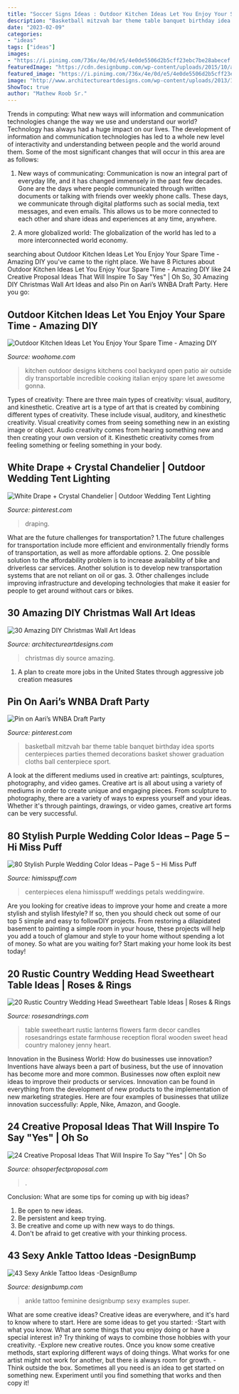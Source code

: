 ```yaml
---
title: "Soccer Signs Ideas : Outdoor Kitchen Ideas Let You Enjoy Your Spare Time"
description: "Basketball mitzvah bar theme table banquet birthday idea sports centerpieces parties themed decorations basket shower graduation cloths ball centerpiece sport"
date: "2023-02-09"
categories:
- "ideas"
tags: ["ideas"]
images:
- "https://i.pinimg.com/736x/4e/0d/e5/4e0de5506d2b5cff23ebc7be28abecef.jpg"
featuredImage: "https://cdn.designbump.com/wp-content/uploads/2015/10/ankle-tattoo-ideas41.jpg"
featured_image: "https://i.pinimg.com/736x/4e/0d/e5/4e0de5506d2b5cff23ebc7be28abecef.jpg"
image: "http://www.architectureartdesigns.com/wp-content/uploads/2013/12/306-630x917.jpg"
ShowToc: true
author: "Mathew Roob Sr."
---
```



Trends in computing: What new ways will information and communication technologies change the way we use and understand our world?
Technology has always had a huge impact on our lives. The development of information and communication technologies has led to a whole new level of interactivity and understanding between people and the world around them. Some of the most significant changes that will occur in this area are as follows:
1) New ways of communicating: Communication is now an integral part of everyday life, and it has changed immensely in the past few decades. Gone are the days where people communicated through written documents or talking with friends over weekly phone calls. These days, we communicate through digital platforms such as social media, text messages, and even emails. This allows us to be more connected to each other and share ideas and experiences at any time, anywhere.

2) A more globalized world: The globalization of the world has led to a more interconnected world economy.

	

		
searching about Outdoor Kitchen Ideas Let You Enjoy Your Spare Time - Amazing DIY you've came to the right place. We have 8 Pictures about Outdoor Kitchen Ideas Let You Enjoy Your Spare Time - Amazing DIY like 24 Creative Proposal Ideas That Will Inspire To Say &quot;Yes&quot; | Oh So, 30 Amazing DIY Christmas Wall Art Ideas and also Pin on Aari’s WNBA Draft Party. Here you go:
		
    
## Outdoor Kitchen Ideas Let You Enjoy Your Spare Time - Amazing DIY

<img loading=lazy src="http://www.woohome.com/wp-content/uploads/2014/02/outdoor-kitchen-12.jpg" onerror="this.onerror=null;this.src='https://tse1.mm.bing.net/th?id=OIP.L2mIB8Vur6JPNqFrz7jlnQHaJw&amp;pid=15.1';" alt="Outdoor Kitchen Ideas Let You Enjoy Your Spare Time - Amazing DIY">

_Source: woohome.com_

>kitchen outdoor designs kitchens cool backyard open patio air outside diy transportable incredible cooking italian enjoy spare let awesome gonna. 

	

Types of creativity: There are three main types of creativity: visual, auditory, and kinesthetic.
Creative art is a type of art that is created by combining different types of creativity. These include visual, auditory, and kinesthetic creativity. Visual creativity comes from seeing something new in an existing image or object. Audio creativity comes from hearing something new and then creating your own version of it. Kinesthetic creativity comes from feeling something or feeling something in your body.

    
## White Drape + Crystal Chandelier | Outdoor Wedding Tent Lighting

<img loading=lazy src="https://i.pinimg.com/736x/4e/0d/e5/4e0de5506d2b5cff23ebc7be28abecef.jpg" onerror="this.onerror=null;this.src='https://tse3.mm.bing.net/th?id=OIP.7ok3mevJLJC74adbyOI8-gHaLH&amp;pid=15.1';" alt="White Drape + Crystal Chandelier | Outdoor Wedding Tent Lighting">

_Source: pinterest.com_

>draping. 

	

What are the future challenges for transportation?
1.The future challenges for transportation include more efficient and environmentally friendly forms of transportation, as well as more affordable options. 
2. One possible solution to the affordability problem is to increase availability of bike and driverless car services. Another solution is to develop new transportation systems that are not reliant on oil or gas. 
3. Other challenges include improving infrastructure and developing technologies that make it easier for people to get around without cars or bikes.

    
## 30 Amazing DIY Christmas Wall Art Ideas

<img loading=lazy src="http://www.architectureartdesigns.com/wp-content/uploads/2013/12/306-630x917.jpg" onerror="this.onerror=null;this.src='https://tse3.mm.bing.net/th?id=OIP.Hd6I6UsfmZy_vHjsBpJBpwHaKx&amp;pid=15.1';" alt="30 Amazing DIY Christmas Wall Art Ideas">

_Source: architectureartdesigns.com_

>christmas diy source amazing. 

	

1. A plan to create more jobs in the United States through aggressive job creation measures 

    
## Pin On Aari’s WNBA Draft Party

<img loading=lazy src="https://i.pinimg.com/736x/e1/52/e0/e152e023211ea1aa1a8ba412aef34d31.jpg" onerror="this.onerror=null;this.src='https://tse2.mm.bing.net/th?id=OIP.59_VHgOTuZQHLptf2bBUCgAAAA&amp;pid=15.1';" alt="Pin on Aari’s WNBA Draft Party">

_Source: pinterest.com_

>basketball mitzvah bar theme table banquet birthday idea sports centerpieces parties themed decorations basket shower graduation cloths ball centerpiece sport. 

	

A look at the different mediums used in creative art: paintings, sculptures, photography, and video games.
Creative art is all about using a variety of mediums in order to create unique and engaging pieces. From sculpture to photography, there are a variety of ways to express yourself and your ideas. Whether it's through paintings, drawings, or video games, creative art forms can be very successful.

    
## 80 Stylish Purple Wedding Color Ideas – Page 5 – Hi Miss Puff

<img loading=lazy src="https://www.himisspuff.com/wp-content/uploads/2016/10/plum-wedding-table-decorations.jpg" onerror="this.onerror=null;this.src='https://tse3.mm.bing.net/th?id=OIP.lGJiOeMefis7xoUL_YlngwHaLH&amp;pid=15.1';" alt="80 Stylish Purple Wedding Color Ideas – Page 5 – Hi Miss Puff">

_Source: himisspuff.com_

>centerpieces elena himisspuff weddings petals weddingwire. 

	

Are you looking for creative ideas to improve your home and create a more stylish and stylish lifestyle? If so, then you should check out some of our top 5 simple and easy to followDIY projects. From restoring a dilapidated basement to painting a simple room in your house, these projects will help you add a touch of glamour and style to your home without spending a lot of money. So what are you waiting for? Start making your home look its best today!

    
## 20 Rustic Country Wedding Head Sweetheart Table Ideas | Roses &amp; Rings

<img loading=lazy src="http://www.rosesandrings.com/wp-content/uploads/2018/01/Wedding-reception-sweetheart-table-with-wooden-farm-table-lanterns-candles.jpg" onerror="this.onerror=null;this.src='https://tse3.mm.bing.net/th?id=OIP.8138ZBc8uxOaQbvOjYUAOQHaLH&amp;pid=15.1';" alt="20 Rustic Country Wedding Head Sweetheart Table Ideas | Roses &amp; Rings">

_Source: rosesandrings.com_

>table sweetheart rustic lanterns flowers farm decor candles rosesandrings estate farmhouse reception floral wooden sweet head country maloney jenny heart. 

	

Innovation in the Business World: How do businesses use innovation?
Inventions have always been a part of business, but the use of innovation has become more and more common. Businesses now often exploit new ideas to improve their products or services. Innovation can be found in everything from the development of new products to the implementation of new marketing strategies. Here are four examples of businesses that utilize innovation successfully: Apple, Nike, Amazon, and Google.

    
## 24 Creative Proposal Ideas That Will Inspire To Say &quot;Yes&quot; | Oh So

<img loading=lazy src="https://ohsoperfectproposal.com/wp-content/uploads/2017/10/creative-proposal-ideas-new-year-propose-hollyjollyworks-via-instagram.jpg" onerror="this.onerror=null;this.src='https://tse4.mm.bing.net/th?id=OIP.pmVwimujgR4XrM1LwQjCkAHaLG&amp;pid=15.1';" alt="24 Creative Proposal Ideas That Will Inspire To Say &quot;Yes&quot; | Oh So">

_Source: ohsoperfectproposal.com_

>. 

	

Conclusion: What are some tips for coming up with big ideas?
1. Be open to new ideas.
2. Be persistent and keep trying.
3. Be creative and come up with new ways to do things.
4. Don't be afraid to get creative with your thinking process.

    
## 43 Sexy Ankle Tattoo Ideas -DesignBump

<img loading=lazy src="https://cdn.designbump.com/wp-content/uploads/2015/10/ankle-tattoo-ideas41.jpg" onerror="this.onerror=null;this.src='https://tse1.mm.bing.net/th?id=OIP.dW3Z47Rh6xgNbUEKQiczdQHaJ4&amp;pid=15.1';" alt="43 Sexy Ankle Tattoo Ideas -DesignBump">

_Source: designbump.com_

>ankle tattoo feminine designbump sexy examples super. 

	

What are some creative ideas?
Creative ideas are everywhere, and it's hard to know where to start. Here are some ideas to get you started: 
-Start with what you know. What are some things that you enjoy doing or have a special interest in? Try thinking of ways to combine those hobbies with your creativity. 
-Explore new creative routes. Once you know some creative methods, start exploring different ways of doing things. What works for one artist might not work for another, but there is always room for growth. 
-Think outside the box. Sometimes all you need is an idea to get started on something new. Experiment until you find something that works and then copy it!

